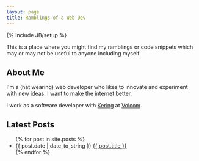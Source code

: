 ```yaml
---
layout: page
title: Ramblings of a Web Dev
---
```

{% include JB/setup %}

This is a place where you might find my ramblings or code snippets which may or may not be useful to anyone including myself.

## About Me

I'm a (hat wearing) web developer who likes to innovate and experiment with new ideas.  I want to make the internet better.

I work as a software developer with [Kering](http://goo.gl/A5XNUe) at [Volcom](http://goo.gl/i6zjX9).

## Latest Posts

<ul class="posts">
  {% for post in site.posts %}
    <li><span>{{ post.date | date_to_string }}</span> <a href="{{ BASE_PATH }}{{ post.url }}">{{ post.title }}</a></li>
  {% endfor %}
</ul>
